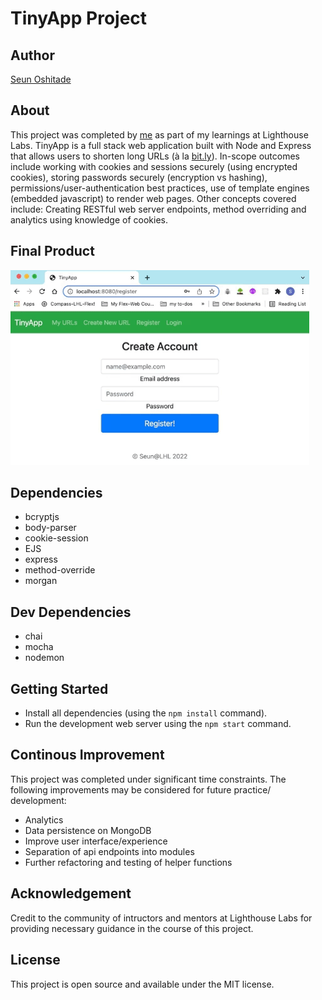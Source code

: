 # TinyApp Project

## Author
[Seun Oshitade](https://www.linkedin.com/in/seun-oshitade-53001120b/)

## About
This project was completed by [me](https://www.linkedin.com/in/seun-oshitade-53001120b/) as part of my learnings at Lighthouse Labs. TinyApp is a full stack web application built with Node and Express that allows users to shorten long URLs (à la [bit.ly](https://bitly.com/)). In-scope outcomes include working with cookies and sessions securely (using encrypted cookies), storing passwords securely (encryption vs hashing), permissions/user-authentication best practices, use of template engines (embedded javascript) to render web pages. Other concepts covered include: Creating RESTful web server endpoints, method overriding and analytics using knowledge of cookies.

## Final Product
![gif of screenshots of tinyApp](https://github.com/s-oshitade/tinyapp/blob/main/docs/tinyApp-SO.gif?raw=true)

## Dependencies

- bcryptjs
- body-parser
- cookie-session
- EJS
- express
- method-override
- morgan

## Dev Dependencies
- chai
- mocha
- nodemon


## Getting Started

- Install all dependencies (using the `npm install` command).
- Run the development web server using the `npm start` command.

## Continous Improvement
This project was completed under significant time constraints. The following improvements may be considered for future practice/ development:
* Analytics
* Data persistence on MongoDB
* Improve user interface/experience
* Separation of api endpoints into modules
* Further refactoring and testing of helper functions

## Acknowledgement
Credit to the community of intructors and mentors at Lighthouse Labs for providing necessary guidance in the course of this project.

## License
This project is open source and available under the MIT license.